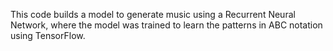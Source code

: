This code builds a model to generate music using a Recurrent Neural Network, where the model was trained to learn the patterns in ABC
notation using TensorFlow.
